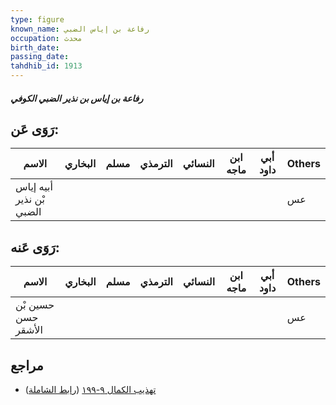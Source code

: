 ```yaml
---
type: figure
known_name: رفاعة بن إياس الضبي
occupation: محدث
birth_date:
passing_date:
tahdhib_id: 1913
---
```

##### رفاعة بن إياس بن نذير الضبي الكوفي

## رَوَى عَن:
| الاسم                    | البخاري | مسلم | الترمذي | النسائي | ابن ماجه | أبي داود | Others |
| ------------------------ | ------- | ---- | ------- | ------- | -------- | -------- | ------ |
| أبيه إياس بْن نذير الضبي |         |      |         |         |          |          | عس     |
## رَوَى عَنه:
| الاسم               | البخاري | مسلم | الترمذي | النسائي | ابن ماجه | أبي داود | Others |
| ------------------- | ------- | ---- | ------- | ------- | -------- | -------- | ------ |
| حسين بْن حسن الأشقر |         |      |         |         |          |          | عس     |
## مراجع
- [تهذيب الكمال ٩-١٩٩](obsidian://open?vault=Tahdhib-al-Kamal&file=Figures/١٩١٣-رفاعة%20بن%20إياس%20بن%20نذير%20الضبي%20الكوفي) ([رابط الشاملة](https://shamela.ws/book/3722/4439))